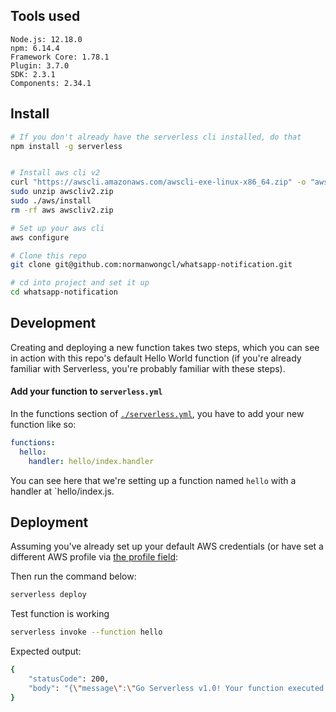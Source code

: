 ## Tools used

```
Node.js: 12.18.0
npm: 6.14.4
Framework Core: 1.78.1
Plugin: 3.7.0
SDK: 2.3.1
Components: 2.34.1
```

## Install

```bash
# If you don't already have the serverless cli installed, do that
npm install -g serverless


# Install aws cli v2
curl "https://awscli.amazonaws.com/awscli-exe-linux-x86_64.zip" -o "awscliv2.zip"
sudo unzip awscliv2.zip
sudo ./aws/install
rm -rf aws awscliv2.zip

# Set up your aws cli
aws configure

# Clone this repo
git clone git@github.com:normanwongcl/whatsapp-notification.git

# cd into project and set it up
cd whatsapp-notification

```

## Development

Creating and deploying a new function takes two steps, which you can see in action with this repo's default Hello World function (if you're already familiar with Serverless, you're probably familiar with these steps).

#### Add your function to `serverless.yml`

In the functions section of [`./serverless.yml`](./serverless.yml), you have to add your new function like so:

```yaml
functions:
  hello:
    handler: hello/index.handler
```

You can see here that we're setting up a function named `hello` with a handler at `hello/index.js.

## Deployment

Assuming you've already set up your default AWS credentials (or have set a different AWS profile via [the profile field](serverless.yml#L26):

Then run the command below:

```bash
serverless deploy
```

Test function is working

```bash
serverless invoke --function hello
```

Expected output:

```bash
{
    "statusCode": 200,
    "body": "{\"message\":\"Go Serverless v1.0! Your function executed successfully!\",\"input\":{}}"
}
```
